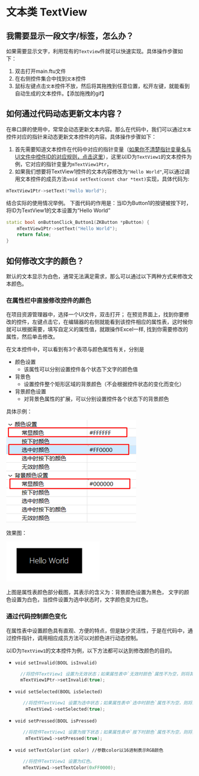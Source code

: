 # 文本类 TextView
## <span id="add_textview">我需要显示一段文字/标签，怎么办？</span>
如果需要显示文字，利用现有的`Textview`件就可以快速实现。具体操作步骤如下：
1. 双击打开main.ftu文件
2. 在右侧控件集合中找到`文本`控件
3. 鼠标左键点击`文本`控件不放，然后将其拖拽到任意位置，松开左键，就能看到自动生成的文本控件。【添加拖拽的gif】



## 如何通过代码动态更新文本内容？
在串口屏的使用中，常常会动态更新文本内容。那么在代码中，我们可以通过`文本`控件对应的指针来动态更新文本控件的内容。具体操作步骤如下：
1. 首先需要知道文本控件在代码中对应的指针变量（[如果你不清楚指针变量名与UI文件中控件ID的对应规则，点击这里]()），这里以ID为`TextView1`的文本控件为例，它对应的指针变量为`mTextView1Ptr`，
2. 如果我们想要将TextView1控件的文本内容修改为`"Hello World"`,可以通过调用文本控件的成员方法`void setText(const char *text)`实现，具体代码为:
```c++
mTextView1Ptr->setText("Hello World");
```
结合实际的使用情况举例。
下面代码的作用是：当ID为Button1的按键被按下时，将ID为TextView1的文本设置为“Hello World”
```c++
static bool onButtonClick_Button1(ZKButton *pButton) {
    mTextView1Ptr->setText("Hello World");
    return false;
}
```


## <span id = "change_color">如何修改文字的颜色？</span>
默认的文本显示为白色，通常无法满足需求，那么可以通过以下两种方式来修改文本颜色。 

### 在属性栏中直接修改控件的颜色

 在项目资源管理器中，选择一个UI文件，双击打开；
 在预览界面上，找到你要修改的控件，左键点击它，在编辑器的右侧就能看到该控件相应的属性表，这时候你就可以根据需要，填写自定义的属性值，就跟操作Excel一样, 找到你需要修改的属性，然后单击修改。

 在文本控件中，可以看到有3个表项与颜色属性有关，分别是
 * 颜色设置 
    - 该属性可以分别设置控件各个状态下文字的颜色值
 * 背景色 
     - 设置控件整个矩形区域的背景颜色（不会根据控件状态的变化而变化）
 * 背景颜色设置  
    - 对背景色属性的扩展，可以分别设置控件各个状态下的背景颜色

  具体示例：

  ![TextView-color-example](assets/TextView-color-example.png "属性示例")

  效果图：

  ![TextVIew-color-preview](assets/TextView-color-preview.png "效果图")

  上图是属性表颜色部分截图，其表示的含义为：背景颜色设置为黑色， 文字的颜色设置为白色，当控件设置为选中状态时，文字颜色变为红色。

### 通过代码控制颜色变化

   在属性表中设置颜色具有直观、方便的特点，但是缺少灵活性，于是在代码中，通过控件指针，调用相应成员方法可以对颜色进行动态控制。

  以ID为`TextView1`的文本控件为例，以下方法都可以达到修改颜色的目的。 

 * `void setInvalid(BOOL isInvalid)`  
    ```c++
      //将控件TextView1 设置为无效状态；如果属性表中`无效时颜色`属性不为空，则将其设置为指定的颜色，否则无变化。
      mTextView1Ptr->setInvalid(true);
    ```

 * `void setSelected(BOOL isSelected)`     
   ```c++
      //将控件TextView1 设置为选中状态；如果属性表中`选中时颜色`属性不为空，则将其设置为指定的颜色，否则无变化。
       mTextView1->setSelected(true);
   ```
 * `void setPressed(BOOL isPressed)`
   ```c++
      //将控件TextView1 设置为按下状态；如果属性表中`按下时颜色`属性不为空，则将其设置为指定的颜色，否则无变化。
       mTextView1->setPressed(true);
   ```
 * `void setTextColor(int color) //参数color以16进制表示RGB颜色`
   ```c++
      //将控件TextView1 设置为红色。
      mTextView1->setTextColor(0xFF0000);
   ```


